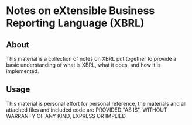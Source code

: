 # Notes on eXtensible Business Reporting Language (XBRL)
## About
This material is a collection of notes on XBRL put together to provide a basic understanding of what is XBRL, what it does, and how it is implemented. 

## Usage
This material is personal effort for personal reference, the materials and all attached files and included code are PROVIDED "AS IS", WITHOUT WARRANTY OF ANY KIND, EXPRESS OR IMPLIED.
